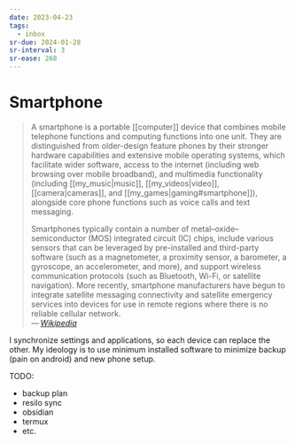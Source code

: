 ```yaml
---
date: 2023-04-23
tags:
  - inbox
sr-due: 2024-01-28
sr-interval: 3
sr-ease: 268
---
```


# Smartphone

> A smartphone is a portable [[computer]] device that combines mobile telephone
> functions and computing functions into one unit. They are distinguished from
> older-design feature phones by their stronger hardware capabilities and
> extensive mobile operating systems, which facilitate wider software, access to
> the internet (including web browsing over mobile broadband), and multimedia
> functionality (including [[my_music|music]], [[my_videos|video]],
> [[camera|cameras]], and [[my_games|gaming#smartphone]]), alongside core phone
> functions such as voice calls and text messaging.
>
> Smartphones typically contain a number of metal–oxide–semiconductor (MOS)
> integrated circuit (IC) chips, include various sensors that can be leveraged
> by pre-installed and third-party software (such as a magnetometer, a proximity
> sensor, a barometer, a gyroscope, an accelerometer, and more), and support
> wireless communication protocols (such as Bluetooth, Wi-Fi, or satellite
> navigation). More recently, smartphone manufacturers have begun to integrate
> satellite messaging connectivity and satellite emergency services into devices
> for use in remote regions where there is no reliable cellular network.\
> — <cite>[Wikipedia](https://en.wikipedia.org/wiki/Smartphone)</cite>

I synchronize settings and applications, so each device can replace the other.
My ideology is to use minimum installed software to minimize backup (pain on
android) and new phone setup.

TODO:

- backup plan
- resilo sync
- obsidian
- termux
- etc.
